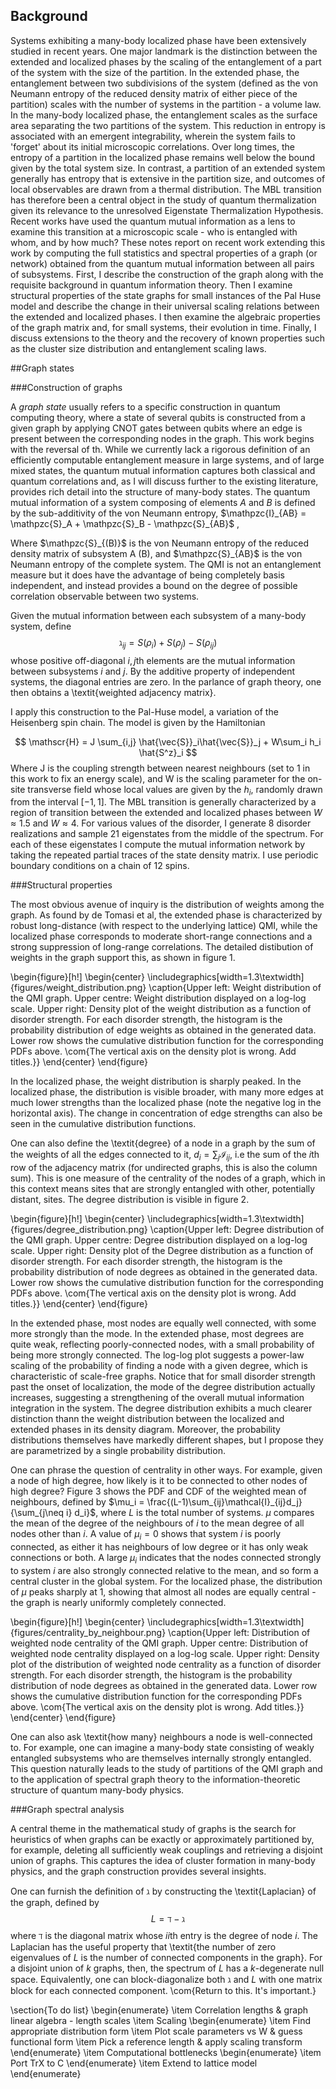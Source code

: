 
## Background
Systems exhibiting a many-body localized phase have been extensively studied in recent years. One major landmark is the distinction between the extended and localized phases by the scaling of the entanglement of a part of the system with the size of the partition. In the extended phase, the entanglement between two subdivisions of the system (defined as the von Neumann entropy of the reduced density matrix of either piece of the partition) scales with the number of systems in the partition - a volume law. In the many-body localized phase, the entanglement scales as the surface area separating the two partitions of the system. This reduction in entropy is associated with an emergent integrability, wherein the system fails to 'forget' about its initial microscopic correlations. Over long times, the entropy of a partition in the localized phase remains well below the bound given by the total system size. In contrast, a partition of an extended system generally has entropy that is extensive in the partition size, and outcomes of local observables are drawn from a thermal distribution. The MBL transition has therefore been a central object in the study of quantum thermalization given its relevance to the unresolved Eigenstate Thermalization Hypothesis. Recent works have used the quantum mutual information as a lens to examine this transition at a microscopic scale - who is entangled with whom, and by how much? These notes report on recent work extending this work by computing the full statistics and spectral properties of a graph (or network) obtained from the quantum mutual information between all pairs of subsystems. First, I describe the construction of the graph along with the requisite background in quantum information theory. Then I examine structural properties of the state graphs for small instances of the Pal Huse model and describe the change in their universal scaling relations between the extended and localized phases. I then examine the algebraic properties of the graph matrix and, for small systems, their evolution in time. Finally, I discuss extensions to the theory and the recovery of known properties such as the cluster size distribution and entanglement scaling laws. 

##Graph states

###Construction of graphs

A *graph state* usually refers to a specific construction in quantum computing theory, where a state of several qubits is constructed from a given graph by applying CNOT gates between qubits where an edge is present between the corresponding nodes in the graph. This work begins with the reversal of th. While we currently lack a rigorous definition of an efficiently computable entanglement measure in large systems, and of large mixed states, the quantum mutual information captures both classical and quantum correlations and, as I will discuss further to the existing literature, provides rich detail into the structure of many-body states. The quantum mutual information of a system composing of elements $A$ and $B$ is defined by the sub-additivity of the von Neumann entropy, $\mathpzc{I}_{AB} = \mathpzc{S}_A + \mathpzc{S}_B - \mathpzc{S}_{AB}$ ,

Where $\mathpzc{S}_{(B)}$ is the von Neumann entropy of the reduced density matrix of subsystem A (B), and $\mathpzc{S}_{AB}$ is the von Neumann entropy of the complete system. The QMI is not an entanglement measure but it does have the advantage of being completely basis independent, and instead provides a bound on the degree of possible correlation observable between two systems.

Given the mutual information between each subsystem of a many-body system, define 
$$ 
\gimel_{ij} = S(\rho_i) + S(\rho_j) - S(\rho_{ij})
$$
whose positive off-diagonal $i,j$th elements are the mutual information between subsystems $i$ and $j$. By the additive property of independent systems, the diagonal entries are zero. In the parlance of graph theory, one then obtains a \textit{weighted adjacency matrix}.

I apply this construction to the Pal-Huse model, a variation of the Heisenberg spin chain. The model is given by the Hamiltonian

$$
\mathscr{H} = J \sum_{i,j} \hat{\vec{S}}_i\hat{\vec{S}}_j + W\sum_i h_i \hat{S^z}_i
$$
Where J is the coupling strength between nearest neighbours (set to 1 in this work to fix an energy scale), and W is the scaling parameter for the on-site transverse field whose local values are given by the $h_i$, randomly drawn from the interval $[-1,1]$. The MBL transition is generally characterized by a region of transition between the extended and localized phases between $W\approx 1.5$ and $W\approx 4$. For various values of the disorder, I generate 8 disorder realizations and sample 21 eigenstates from the middle of the spectrum. For each of these eigenstates I compute the mutual information network by taking the repeated partial traces of the state density matrix. I use periodic boundary conditions on a chain of 12 spins.

###Structural properties

The most obvious avenue of inquiry is the distribution of weights among the graph. As found by de Tomasi et al, the extended phase is characterized by robust long-distance (with respect to the underlying lattice) QMI, while the localized phase corresponds to moderate short-range connections and a strong suppression of long-range correlations. The detailed distibution of weights in the graph support this, as shown in figure 1.

\begin{figure}[h!]
\begin{center}
\includegraphics[width=1.3\textwidth]{figures/weight_distribution.png}
\caption{Upper left: Weight distribution of the QMI graph. Upper centre: Weight distribution displayed on a log-log scale. Upper right: Density plot of the weight distribution as a function of disorder strength. For each disorder strength, the histogram is the probability distribution of edge weights as obtained in the generated data. Lower row shows the cumulative distribution function for the corresponding PDFs above. \com{The vertical axis on the density plot is wrong. Add titles.}}
\end{center}
\end{figure}


In the localized phase, the weight distribution is sharply peaked. In the localized phase, the distribution is visible broader, with many more edges at much lower strengths than the localized phase (note the negative log in the horizontal axis). The change in concentration of edge strengths can also be seen in the cumulative distribution functions.

One can also define the \textit{degree} of a node in a graph by the sum of the weights of all the edges connected to it, $d_i = \sum_j \mathcal{I}_{ij}$, i.e the sum of the $i$th row of the adjacency matrix (for undirected graphs, this is also the column sum). This is one measure of the centrality of the nodes of a graph, which in this context means sites that are strongly entangled with other, potentially distant, sites. The degree distribution is visible in figure 2. 

\begin{figure}[h!]
\begin{center}
\includegraphics[width=1.3\textwidth]{figures/degree_distribution.png}
\caption{Upper left: Degree distribution of the QMI graph. Upper centre: Degree distribution displayed on a log-log scale. Upper right: Density plot of the Degree distribution as a function of disorder strength. For each disorder strength, the histogram is the probability distribution of node degrees as obtained in the generated data. Lower row shows the cumulative distribution function for the corresponding PDFs above. \com{The vertical axis on the density plot is wrong. Add titles.}}
\end{center}
\end{figure}

In the extended phase, most nodes are equally well connected, with some more strongly than the mode. In the extended phase, most degrees are quite weak, reflecting poorly-connected nodes, with a small probability of being more strongly connected. The log-log plot suggests a power-law scaling of the probability of finding a node with a given degree, which is characteristic of scale-free graphs. Notice that for small disorder strength past the onset of localization, the mode of the degree distribution actually increases, suggesting a strengthening of the overall mutual information integration in the system.  The degree distribution exhibits a much clearer distinction thann the weight distribution between the localized and extended phases in its density diagram. Moreover, the probability distributions themselves have markedly different shapes, but I propose they are parametrized by a single probability distribution.

One can phrase the question of centrality in other ways. For example, given a node of high degree, how likely is it to be connected to other nodes of high degree? Figure 3 shows the PDF and CDF of the weighted mean of neighbours, defined by $\mu_i = \frac{(L-1)\sum_{ij}\mathcal{I}_{ij}d_j}{\sum_{j\neq i} d_i}$, where $L$ is the total number of systems. $\mu$ compares the mean of the degree of the neighbours of $i$ to the mean degree of all nodes other than $i$.  A value of $\mu_i=0$ shows that system $i$ is poorly connected, as either it has neighbours of low degree or it has only weak connections or both. A large $\mu_i$ indicates that the nodes connected strongly to system $i$ are also strongly connected relative to the mean, and so form a central cluster in the global system. For the localized phase, the distribution of $\mu$ peaks sharply at 1, showing that almost all nodes are equally central - the graph is nearly uniformly completely connected. 

\begin{figure}[h!]
\begin{center}
\includegraphics[width=1.3\textwidth]{figures/centrality_by_neighbour.png}
\caption{Upper left: Distribution of weighted node centrality of the QMI graph. Upper centre: Distribution of weighted node centrality displayed on a log-log scale. Upper right: Density plot of the distribution of weighted node centrality as a function of disorder strength. For each disorder strength, the histogram is the probability distribution of node degrees as obtained in the generated data. Lower row shows the cumulative distribution function for the corresponding PDFs above. \com{The vertical axis on the density plot is wrong. Add titles.}}
\end{center}
\end{figure}

One can also ask \textit{how many} neighbours a node is well-connected to. For example, one can imagine a many-body state consisting of weakly entangled subsystems who are themselves internally strongly entangled. This question naturally leads to the study of partitions of the QMI graph and to the application of spectral graph theory to the information-theoretic structure of quantum many-body physics.

###Graph spectral analysis

A central theme in the mathematical study of graphs is the search for heuristics of when graphs can be exactly or approximately partitioned by, for example, deleting all sufficiently weak couplings and retrieving a disjoint union of graphs. This captures the idea of cluster formation in many-body physics, and the graph construction provides several insights. 

One can furnish the definition of $\gimel$ by constructing the \textit{Laplacian} of the graph, defined by 
$$
L = \daleth - \gimel
$$
where $\daleth$ is the diagonal matrix whose $ii$th entry is the degree of node $i$. The Laplacian has the useful property that \textit{the number of zero eigenvalues of $L$ is the number of connected components in the graph}. For a disjoint union of $k$ graphs, then, the spectrum of $L$ has a $k$-degenerate null space. Equivalently, one can block-diagonalize both $\gimel$ and $L$ with one matrix block for each connected component. 
\com{Return to this. It's important.}



\section{To do list}
\begin{enumerate}
    \item Correlation lengths & graph linear algebra - length scales
    \item Scaling
    \begin{enumerate}
        \item Find appropriate distribution form
        \item Plot scale parameters vs W & guess functional form
        \item Pick a reference length & apply scaling transform
    \end{enumerate}
    \item Computational bottlenecks
        \begin{enumerate}
            \item Port TrX to C
        \end{enumerate}
    \item Extend to lattice model
\end{enumerate}


